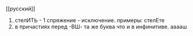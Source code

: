 [[русский]]

1. стелИТЬ - 1 спряжение - исключение. 
   примеры: стелЕте
2. в причастиях перед -ВШ- та же буква что и в инфинитиве. ааааш